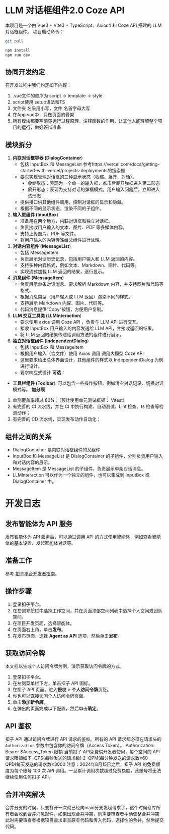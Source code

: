 # LLM 对话框组件2.0 Coze API
本项目是一个由 Vue3 + Vite3 + TypeScript、Axios4 和 Coze API 搭建的 LLM 对话框组件。
项目启动命令：
```bash
git pull

npm install
npm run dev
```
## 协同开发约定
在开发过程中我们约定如下内容：
1. .vue文件的顺序为 script -> template -> style
1. script使用 setup语法和TS
1. 文件夹 名采用小写，文件 名首字母大写
1. 在App.vue中，只做页面的骨架
1. 所有模块都要写清楚运行过程原理，注释函数的作用，让其他人能理解整个项目的运行，做好答辩准备

## 模块拆分
1. **内联对话框容器 (DialogContainer**)
    *   包括 InputBox 和 MessageList 参考https://vercel.com/docs/getting-started-with-vercel/projects-deployments的搜索框
    *   要求实现管理对话框的三种显示状态（收缩、展开、对话）。
        *   收缩形态：表现为一个单一的输入框，点击后展开弹框进入第二形态
        *   展开形态：表现为支持对话的弹框模式，用户输入问题后，立即进入该形态
    *   提供接口供其他组件调用，控制对话框的显示和隐藏。
    *   根据不同的显示状态，渲染不同的子组件。
2. **输入框组件 (InputBox**)
    *   准备用在两个地方，内联对话框和独立对话框。
    *   负责接收用户输入的文本、图片、PDF 等多媒体内容。
    *   支持上传图片、PDF 等文件。
    *   将用户输入的内容传递给父组件进行处理。
3. **对话内容组件 (MessageList**)
    *   包括 MessageItem
    *   负责展示对话历史记录，包括用户输入和 LLM 返回的内容。
    *   支持多种内容格式，例如文本、Markdown、图片、代码等。
    *   实现流式加载 LLM 返回的结果，逐行显示。
4. **消息组件 (MessageItem**)
    *   负责展示单条对话消息。要求解析 Markdown 内容，并支持图片和代码等格式。
    *   根据消息类型（用户输入或 LLM 返回）渲染不同的样式。
    *   支持展示 Markdown 内容、图片、代码等。
    *   代码消息提供“Copy”按钮，方便用户复制。
5. **LLM 交互工具类 (LLMInteraction**)
    *   要求使用 axios 调用 Coze API ，负责与 LLM API 进行交互。
    *   接收 InputBox 用户输入的内容发送给 LLM API，并接收返回的结果。
    *   将 LLM 返回的结果传递给调用方法的组件进行展示。
6. **独立对话框组件 (IndependentDialog**)
    *   包括 InputBox 和 MessageItem
    *   根据用户输入（含文件）使用 Axios 调用 调用大模型 Coze API
    *   这里要求给出总体界面设计，其他组件的样式以 IndependentDialog 为例进行设计。
    *   要求响应式设计
**可选**：
*   **工具栏组件 (Toolbar**): 可以包含一些操作按钮，例如清空对话记录、切换对话模式等。
**加分项**
1. 单测覆盖率超过 80%；（预计使用单元测试框架： Vitest）
2. 有完善的 CI 流水线，并在 CI 中执行构建、自动测试、Lint 检查、ts 检查等检测动作；
3. 有完善的 CD 流水线，实现发布动作自动化；
## 组件之间的关系
*   DialogContainer 是内联对话框组件的父组件
*   InputBox 和 MessageList 是 DialogContainer 的子组件，分别负责用户输入和对话内容的展示。
*   MessageItem 是 MessageList 的子组件，负责展示单条对话消息。
*   LLMInteraction 可以作为一个独立的组件，也可以集成到 InputBox 或 DialogContainer 中。

# 开发日志
## 发布智能体为 API 服务

发布智能体为 API 服务后，可以通过调用 API 的方式使用智能体，例如查看智能体的基本设置、发起智能体对话等。

## 准备工作

参考 [扣子平台开发者指南](https://www.coze.cn/open/docs/developer_guides/preparation)。

## 操作步骤

1. 登录扣子平台。
2. 在左侧导航栏中选择工作空间，并在页面顶部空间列表中选择个人空间或团队空间。
3. 在项目开发页面，选择智能体。
4. 在页面右上角，单击**发布**。
5. 在发布页面，选择 **Agent as API** 选项，然后单击**发布**。

## 获取访问令牌

本文档以生成个人访问令牌为例，演示获取访问令牌的方式。

1. 登录扣子平台。
2. 在左侧菜单栏下方，单击扣子 API 图标。
3. 在扣子 API 页面，进入**授权** > **个人访问令牌**页签。
4. 你也可以直接访问个人访问令牌页面。
5. 单击**添加新令牌**。
6. 在弹出的页面完成以下配置，然后单击**确定**。

## API 鉴权

扣子 API 通过访问令牌进行 API 请求的鉴权。所有的 API 请求都必须在请求头的 `Authorization` 参数中包含你的访问令牌（Access Token）。
Authorization: Bearer $Access_Token
限额
当前扣子 API免费供开发者使用，每个空间的 API请求限额如下
·QPS(每秒发送的请求数):2
·QPM(每分钟发送的请求数):60
QPD(每天发送的请求数):3000
注意：2024年8月15日之后，扣子 API 的免费额度为每个账号 100 次 API 调用。一旦累计调用次数超过免费额度，此账号将无法继续使用任何扣子 API。

## 合并冲突解决
合并分支的时候，只要打开一次就已经向main分支发起请求了，这个时候仓库所有者会收到合并消息邮件，如果出现合并冲突，则需要审查者手动调整合并冲突
此时需要审查者根据项目需求审查原有代码和传入代码，选择性的合并，然后提交代码。
